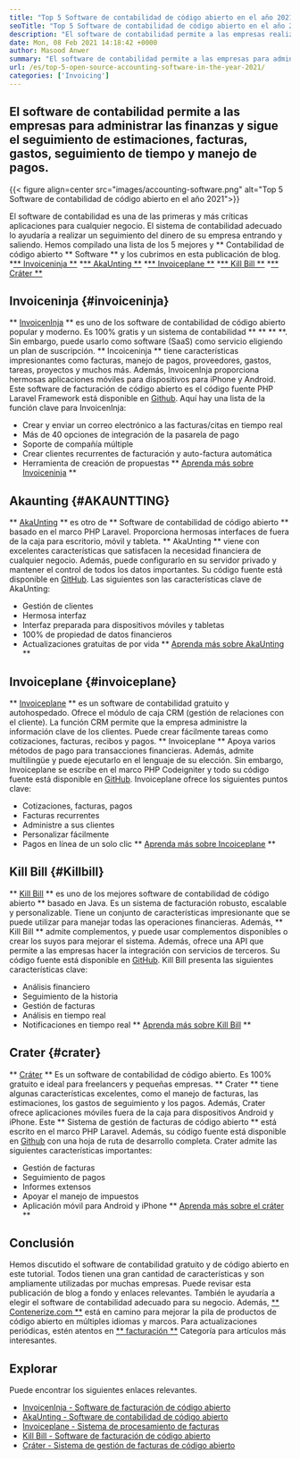 ```yaml
---
title: "Top 5 Software de contabilidad de código abierto en el año 2021" 
seoTitle: "Top 5 Software de contabilidad de código abierto en el año 2021" 
description: "El software de contabilidad permite a las empresas realizar un seguimiento del dinero entrando y saliendo. Elija el software de facturación adecuado y mantenga un apretado control sobre las finanzas." 
date: Mon, 08 Feb 2021 14:18:42 +0000
author: Masood Anwer
summary: "El software de contabilidad permite a las empresas para administrar las finanzas y sigue el seguimiento de estimaciones, facturas, gastos, seguimiento de tiempo y manejo de pagos." 
url: /es/top-5-open-source-accounting-software-in-the-year-2021/
categories: ['Invoicing']
---
```


## El software de contabilidad permite a las empresas para administrar las finanzas y sigue el seguimiento de estimaciones, facturas, gastos, seguimiento de tiempo y manejo de pagos.

{{< figure align=center src="images/accounting-software.png" alt="Top 5 Software de contabilidad de código abierto en el año 2021">}}

El software de contabilidad es una de las primeras y más críticas aplicaciones para cualquier negocio. El sistema de contabilidad adecuado lo ayudaría a realizar un seguimiento del dinero de su empresa entrando y saliendo. Hemos compilado una lista de los 5 mejores y ** Contabilidad de código abierto ** Software ** y los cubrimos en esta publicación de blog.
  *[** Invoiceninja **][1]
  *[** AkaUnting **][2]
  *[** Invoiceplane **][3]
  *[** Kill Bill **][4]
  *[** Cráter **][5]

## Invoiceninja {#invoiceninja}
** [InvoicenInja][6] ** es uno de los software de contabilidad de código abierto popular y moderno. Es 100% gratis y un sistema de contabilidad ** ** ** **. Sin embargo, puede usarlo como software (SaaS) como servicio eligiendo un plan de suscripción. ** Incoiceninja ** tiene características impresionantes como facturas, manejo de pagos, proveedores, gastos, tareas, proyectos y muchos más. Además, InvoicenInja proporciona hermosas aplicaciones móviles para dispositivos para iPhone y Android. Este software de facturación de código abierto es el código fuente PHP Laravel Framework está disponible en [Github][7].
Aquí hay una lista de la función clave para InvoicenInja:
  * Crear y enviar un correo electrónico a las facturas/citas en tiempo real
  * Más de 40 opciones de integración de la pasarela de pago
  * Soporte de compañía múltiple
  * Crear clientes recurrentes de facturación y auto-factura automática
  * Herramienta de creación de propuestas
** [Aprenda más sobre Invoiceninja][8] **

## Akaunting {#AKAUNTTING}
** [AkaUnting][9] ** es otro de ** Software de contabilidad de código abierto ** basado en el marco PHP Laravel. Proporciona hermosas interfaces de fuera de la caja para escritorio, móvil y tableta. ** AkaUnting ** viene con excelentes características que satisfacen la necesidad financiera de cualquier negocio. Además, puede configurarlo en su servidor privado y mantener el control de todos los datos importantes. Su código fuente está disponible en [GitHub][10].
Las siguientes son las características clave de AkaUnting:
  * Gestión de clientes
  * Hermosa interfaz
  * Interfaz preparada para dispositivos móviles y tabletas
  * 100% de propiedad de datos financieros
  * Actualizaciones gratuitas de por vida
** [Aprenda más sobre AkaUnting][11] **

## Invoiceplane {#invoiceplane}
** [Invoiceplane][12] ** es un software de contabilidad gratuito y autohospedado. Ofrece el módulo de caja CRM (gestión de relaciones con el cliente). La función CRM permite que la empresa administre la información clave de los clientes. Puede crear fácilmente tareas como cotizaciones, facturas, recibos y pagos. ** Invoiceplane ** Apoya varios métodos de pago para transacciones financieras. Además, admite multilingüe y puede ejecutarlo en el lenguaje de su elección. Sin embargo, Invoiceplane se escribe en el marco PHP Codeigniter y todo su código fuente está disponible en [GitHub][13].
Invoiceplane ofrece los siguientes puntos clave:
  * Cotizaciones, facturas, pagos
  * Facturas recurrentes
  * Administre a sus clientes
  * Personalizar fácilmente
  * Pagos en línea de un solo clic
** [Aprenda más sobre Incoiceplane][14] **

## Kill Bill {#Killbill}
** [Kill Bill][15] ** es uno de los mejores software de contabilidad de código abierto ** basado en Java. Es un sistema de facturación robusto, escalable y personalizable. Tiene un conjunto de características impresionante que se puede utilizar para manejar todas las operaciones financieras. Además, ** Kill Bill ** admite complementos, y puede usar complementos disponibles o crear los suyos para mejorar el sistema. Además, ofrece una API que permite a las empresas hacer la integración con servicios de terceros. Su código fuente está disponible en [GitHub][16].
Kill Bill presenta las siguientes características clave:
  * Análisis financiero
  * Seguimiento de la historia
  * Gestión de facturas
  * Análisis en tiempo real
  * Notificaciones en tiempo real
** [Aprenda más sobre Kill Bill][17] **

## Crater {#crater}
** [Cráter][18] ** Es un software de contabilidad de código abierto. Es 100% gratuito e ideal para freelancers y pequeñas empresas. ** Crater ** tiene algunas características excelentes, como el manejo de facturas, las estimaciones, los gastos de seguimiento y los pagos. Además, Crater ofrece aplicaciones móviles fuera de la caja para dispositivos Android y iPhone. Este ** Sistema de gestión de facturas de código abierto ** está escrito en el marco PHP Laravel. Además, su código fuente está disponible en [Github][19] con una hoja de ruta de desarrollo completa.
Crater admite las siguientes características importantes:
  * Gestión de facturas
  * Seguimiento de pagos
  * Informes extensos
  * Apoyar el manejo de impuestos
  * Aplicación móvil para Android y iPhone
** [Aprenda más sobre el cráter][20] **

## Conclusión
Hemos discutido el software de contabilidad gratuito y de código abierto en este tutorial. Todos tienen una gran cantidad de características y son ampliamente utilizadas por muchas empresas. Puede revisar esta publicación de blog a fondo y enlaces relevantes. También le ayudaría a elegir el software de contabilidad adecuado para su negocio.
Además, [** Contenerize.com **][21] está en camino para mejorar la pila de productos de código abierto en múltiples idiomas y marcos. Para actualizaciones periódicas, estén atentos en [** facturación **][22] Categoría para artículos más interesantes.

## Explorar
Puede encontrar los siguientes enlaces relevantes.
  * [InvoicenInja - Software de facturación de código abierto][23]
  * [AkaUnting - Software de contabilidad de código abierto][24]
  * [Invoiceplane - Sistema de procesamiento de facturas][25]
  * [Kill Bill - Software de facturación de código abierto][26]
  * [Cráter - Sistema de gestión de facturas de código abierto][27]

  
[1]: #InvoiceNinja
[2]: #Akaunting
[3]: #InvoicePlane
[4]: #KillBill
[5]: #Crater
[6]: https://products.containerize.com/invoicing/invoiceninja
[7]: https://github.com/invoiceninja/invoiceninja
[8]: https://www.invoiceninja.com
[9]: https://products.containerize.com/invoicing/akaunting
[10]: https://github.com/akaunting/akaunting
[11]: https://akaunting.com
[12]: https://products.containerize.com/invoicing/invoiceplane
[13]: https://github.com/InvoicePlane/InvoicePlane
[14]: https://www.invoiceplane.com
[15]: https://products.containerize.com/invoicing/killbill
[16]: https://github.com/killbill/killbill
[17]: https://killbill.io
[18]: https://products.containerize.com/invoicing/crater
[19]: https://github.com/bytefury/crater
[20]: https://craterapp.com
[21]: https://containerize.com
[22]: https://blog.containerize.com/category/invoicing/
[23]: https://products.containerize.com/invoicing/invoiceninja/
[24]: https://products.containerize.com/invoicing/akaunting/
[25]: https://products.containerize.com/invoicing/invoiceplane/
[26]: https://products.containerize.com/invoicing/killbill/
[27]: https://products.containerize.com/invoicing/crater/
